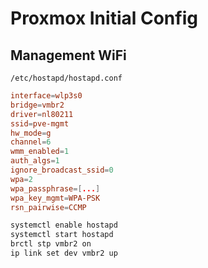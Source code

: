 # Proxmox Initial Config

## Management WiFi
`/etc/hostapd/hostapd.conf`
```conf
interface=wlp3s0
bridge=vmbr2
driver=nl80211
ssid=pve-mgmt
hw_mode=g
channel=6
wmm_enabled=1
auth_algs=1
ignore_broadcast_ssid=0
wpa=2
wpa_passphrase=[...]
wpa_key_mgmt=WPA-PSK
rsn_pairwise=CCMP
```

```sh
systemctl enable hostapd
systemctl start hostapd
brctl stp vmbr2 on
ip link set dev vmbr2 up
```